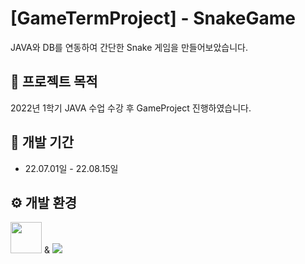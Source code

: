 # [GameTermProject] - SnakeGame
JAVA와 DB를 연동하여 간단한 Snake 게임을 만들어보았습니다.

##  :pushpin: 프로젝트 목적
2022년 1학기 JAVA 수업 수강 후 GameProject 진행하였습니다.

## :date: 개발 기간
* 22.07.01일 - 22.08.15일

## :gear: 개발 환경
<img src="https://github.com/Ryu-ji-hyeon/JAVA-GameTermProject/assets/112555124/7774ed5e-e4ed-475b-8e42-677c1f9a76e1" width="50px" height="50px"> & <img src="https://github.com/Ryu-ji-hyeon/JAVA-GameTermProject/assets/112555124/9e4a3f54-f276-450e-a80a-0775d5e2c488">


